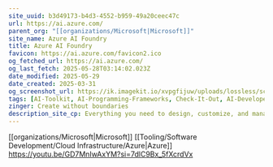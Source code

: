 ```yaml
---
site_uuid: b3d49173-b4d3-4552-b959-49a20ceec47c
url: https://ai.azure.com/
parent_org: "[[organizations/Microsoft|Microsoft]]"
site_name: Azure AI Foundry
title: Azure AI Foundry
favicon: https://ai.azure.com/favicon2.ico
og_fetched_url: https://ai.azure.com/
og_last_fetch: 2025-05-28T03:14:02.023Z
date_modified: 2025-05-29
date_created: 2025-03-31
og_screenshot_url: https://ik.imagekit.io/xvpgfijuw/uploads/lossless/screenshots/20250528_Azure-AI-Foundry_og_sceenshot_url.png?updatedAt=1748402010085
tags: [AI-Toolkit, AI-Programming-Frameworks, Check-It-Out, AI-Developer-Platforms]
zinger: Create without boundaries
description_site_cp: Everything you need to design, customize, and manage AI applications and agents built in GitHub, Visual Studio, Copilot Studio, and Microsoft Fabric with APIs for all your needs.
---
```

[[organizations/Microsoft|Microsoft]] [[Tooling/Software Development/Cloud Infrastructure/Azure|Azure]]
https://youtu.be/GD7MnIwAxYM?si=7dlC9Bx_5fXcrdVx
